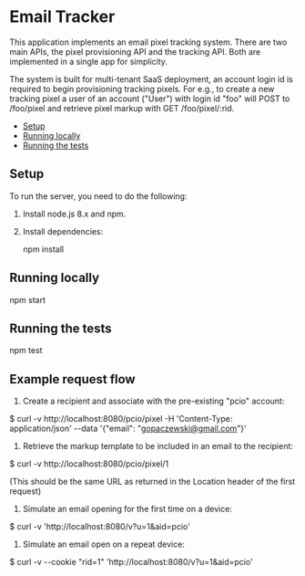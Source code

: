 # Email Tracker

This application implements an email pixel tracking system.  There are two main APIs, the pixel provisioning API and the tracking API.  Both are implemented in a single app for simplicity.

The system is built for multi-tenant SaaS deployment, an account login id is required to begin provisioning tracking pixels.  For e.g., to create a new tracking pixel a user of an account ("User") with login id "foo" will POST to /foo/pixel and retrieve pixel markup with GET /foo/pixel/:rid.

* [Setup](#setup)
* [Running locally](#running-locally)
* [Running the tests](#running-the-tests)

## Setup

To run the server, you need to do the following:
1.  Install node.js 8.x and npm.
1.  Install dependencies:

    npm install

## Running locally

npm start

## Running the tests

npm test

## Example request flow

1. Create a recipient and associate with the pre-existing "pcio" account:

$ curl -v http://localhost:8080/pcio/pixel -H 'Content-Type: application/json' --data '{"email": "gopaczewski@gmail.com"}'

1. Retrieve the markup template to be included in an email to the recipient:

$ curl -v http://localhost:8080/pcio/pixel/1

(This should be the same URL as returned in the Location header of the first request)

1. Simulate an email opening for the first time on a device:

$ curl -v 'http://localhost:8080/v?u=1&aid=pcio'

1. Simulate an email open on a repeat device:

$ curl -v --cookie "rid=1" 'http://localhost:8080/v?u=1&aid=pcio'
